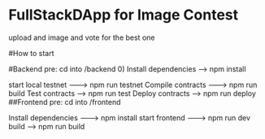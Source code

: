 # FullStackDApp for Image Contest
upload and image and vote for the best one

#How to start

#Backend pre: cd into /backend 0) Install dependencies --> npm install

start local testnet ---> npm run testnet
Compile contracts ---> npm run build
Test contracts --> npm run test
Deploy contracts --> npm run deploy
##Frontend pre: cd into /frontend

Install dependencies ---> npm install
start frontend ---> npm run dev
build --> npm run build
